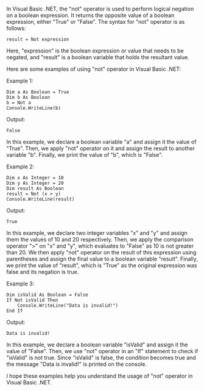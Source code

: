 In Visual Basic .NET, the "not" operator is used to perform logical negation on a boolean expression. It returns the opposite value of a boolean expression, either "True" or "False". The syntax for "not" operator is as follows:

```
result = Not expression
```

Here, "expression" is the boolean expression or value that needs to be negated, and "result" is a boolean variable that holds the resultant value. 

Here are some examples of using "not" operator in Visual Basic .NET:

Example 1:
```
Dim a As Boolean = True
Dim b As Boolean
b = Not a
Console.WriteLine(b)
```
Output:
```
False
```
In this example, we declare a boolean variable "a" and assign it the value of "True". Then, we apply "not" operator on it and assign the result to another variable "b". Finally, we print the value of "b", which is "False".

Example 2:
```
Dim x As Integer = 10
Dim y As Integer = 20
Dim result As Boolean
result = Not (x > y)
Console.WriteLine(result)
```
Output:
```
True
```
In this example, we declare two integer variables "x" and "y" and assign them the values of 10 and 20 respectively. Then, we apply the comparison operator ">" on "x" and "y", which evaluates to "False" as 10 is not greater than 20. We then apply "not" operator on the result of this expression using parentheses and assign the final value to a boolean variable "result". Finally, we print the value of "result", which is "True" as the original expression was false and its negation is true.

Example 3:
```
Dim isValid As Boolean = False
If Not isValid Then
    Console.WriteLine("Data is invalid!")
End If
```
Output:
```
Data is invalid!
```
In this example, we declare a boolean variable "isValid" and assign it the value of "False". Then, we use "not" operator in an "If" statement to check if "isValid" is not true. Since "isValid" is false, the condition becomes true and the message "Data is invalid!" is printed on the console.

I hope these examples help you understand the usage of "not" operator in Visual Basic .NET.